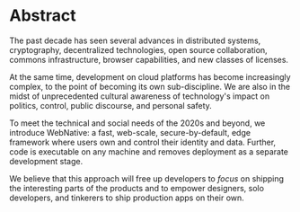 # Abstract

The past decade has seen several advances in distributed systems, cryptography, decentralized technologies, open source collaboration, commons infrastructure, browser capabilities, and new classes of licenses.

At the same time, development on cloud platforms has become increasingly complex, to the point of becoming its own sub-discipline. We are also in the midst of unprecedented cultural awareness of technology's impact on politics, control, public discourse, and personal safety.

To meet the technical and social needs of the 2020s and beyond, we introduce WebNative: a fast, web-scale, secure-by-default, edge framework where users own and control their identity and data. Further, code is executable on any machine and removes deployment as a separate development stage.

We believe that this approach will free up developers to _focus_ on shipping the interesting parts of the products and to empower designers, solo developers, and tinkerers to ship production apps on their own.

